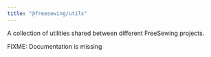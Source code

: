 ```yaml
---
title: "@freesewing/utils"
---
```


A collection of utilities shared between different FreeSewing projects.

<Warning>

FIXME: Documentation is missing

</Warning>
